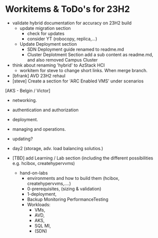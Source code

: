 # Workitems & ToDo's for 23H2

- validate hybrid documentation for accuracy on 23H2 build
  - update migration section 
    - check for updates
    - consider YT (robocopy, replica,...)
  - Update Deployment section
    - SDN Deployment guide renamed to readme.md
    - Cluster Deplotment Section add a sub content as readme.md, and also removed Campus Cluster
- think about renaming 'hybrid' to AzStack HCI
  - workitem for steve to change short links. When merge branch.
- [bfrank] AVD 23H2 rehaul 
- [steve] Create a section for 'ARC Enabled VMS' under scenarios

[AKS - Belgin / Victor] 
- networking.
- authentication and authorization
- deployment.
- managing and operations.
- updating?
- day2 (storage, adv. load balancing solutios.)

- [TBD] add Learning / Lab section (including the different possibilities e.g. hcibox, createhypervvms)
  - hand-on-labs
    - environments and how to build them (hcibox, createhypervvms,....)
    - 0-prerequisites, (sizing & validation)
    - 1-deployment, 
    - Backup Monitoring PerformanceTesting
    - Workloads:
      - VMs,
      - AVD,
      - AKS, 
      - SQL MI,
      - (SDN)
  
  
